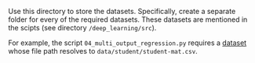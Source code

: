 Use this directory to store the datasets. Specifically, create a separate folder for every of the required datasets. These datasets are mentioned in the scipts (see directory `/deep_learning/src`). 

For example, the script `04_multi_output_regression.py` requires a [dataset](https://archive.ics.uci.edu/ml/datasets/Student+Performance#) whose file path resolves to `data/student/student-mat.csv`.

